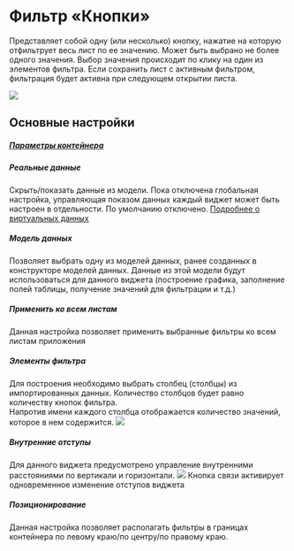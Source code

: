 # Фильтр «Кнопки»

Представляет собой одну (или несколько) кнопку, нажатие на которую отфильтрует весь лист по ее значению. Может быть выбрано не более одного значения. Выбор значения происходит по клику на один из элементов фильтра. Если сохранить лист с активным фильтром, фильтрация будет активна при следующем открытии листа.

[![](https://book.winsolutions.ru/uploads/images/gallery/2023-06/scaled-1680-/image-1686941535004.png)](https://book.winsolutions.ru/uploads/images/gallery/2023-06/image-1686941535004.png)

## Основные настройки

##### [**Параметры контейнера**](https://book.winsolutions.ru/link/139#bkmrk-%D0%9F%D0%B0%D1%80%D0%B0%D0%BC%D0%B5%D1%82%D1%80%D1%8B-%D0%BA%D0%BE%D0%BD%D1%82%D0%B5%D0%B9%D0%BD%D0%B5%D1%80%D0%B0)

##### **Реальные данные**

Скрыть/показать данные из модели. Пока отключена глобальная настройка, управляющая показом данных каждый виджет может быть настроен в отдельности. По умолчанию отключено. [Подробнее о виртуальных данных](https://book.winsolutions.ru/books/rukovodstvo-polzovatelia/page/virtualnye-dannye)

##### **Модель данных**

Позволяет выбрать одну из моделей данных, ранее созданных в конструкторе моделей данных. Данные из этой модели будут использоваться для данного виджета (построение графика, заполнение полей таблицы, получение значений для фильтрации и т.д.)

##### **Применить ко всем листам**

Данная настройка позволяет применить выбранные фильтры ко всем листам приложения

##### **Элементы фильтра**

Для построения необходимо выбрать столбец (столбцы) из импортированных данных. Количество столбцов будет равно количеству кнопок фильтра.  
Напротив имени каждого столбца отображается количество значений, которое в нем содержится. [![](https://book.winsolutions.ru/uploads/images/gallery/2023-06/scaled-1680-/image-1686941663558.png)](https://book.winsolutions.ru/uploads/images/gallery/2023-06/image-1686941663558.png)

##### **Внутренние отступы**

Для данного виджета предусмотрено управление внутренними расстояниями по вертикали и горизонтали. [![](https://book.winsolutions.ru/uploads/images/gallery/2023-06/scaled-1680-/image-1686941854614.png)](https://book.winsolutions.ru/uploads/images/gallery/2023-06/image-1686941854614.png) Кнопка связи активирует одновременное изменение отступов виджета

##### **Позиционирование**

Данная настройка позволяет располагать фильтры в границах контейнера по левому краю/по центру/по правому краю.